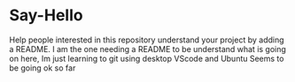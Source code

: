 # Say-Hello
Help people interested in this repository understand your project by adding a README.
I am the one needing a README to be understand what is going on here, Im just learning to git using desktop VScode and Ubuntu
Seems to be going ok so far

